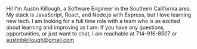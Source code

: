 
Hi! I'm Austin Killough, a Software Engineer in the Southern California area. My stack is JavaScript, React, and Node.js with Express, but I love learning new tech.
I am looking for a full time role with a team who is as excited about learning and improving as I am.
If you have any questions, opportunities, or just want to chat, I am reachable at 714-916-8507 or austinbkillough@gmail.com

<!---
austinbkillo/austinbkillo is a ✨ special ✨ repository because its `README.md` (this file) appears on your GitHub profile.
You can click the Preview link to take a look at your changes.
--->
